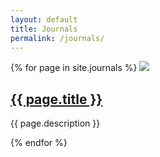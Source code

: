 ```yaml
---
layout: default
title: Journals 
permalink: /journals/
---
```


{% for page in site.journals %}
  <img class="preview" src="{{ site.baseurl }}/assets/images/{{ page.image }}">
  <section class="description"><h2><a href="{{ site.baseurl }}{{ page.permalink }}">{{ page.title }}</a></h2>
  <p>{{ page.description }}</p>
  </section>
{% endfor %}